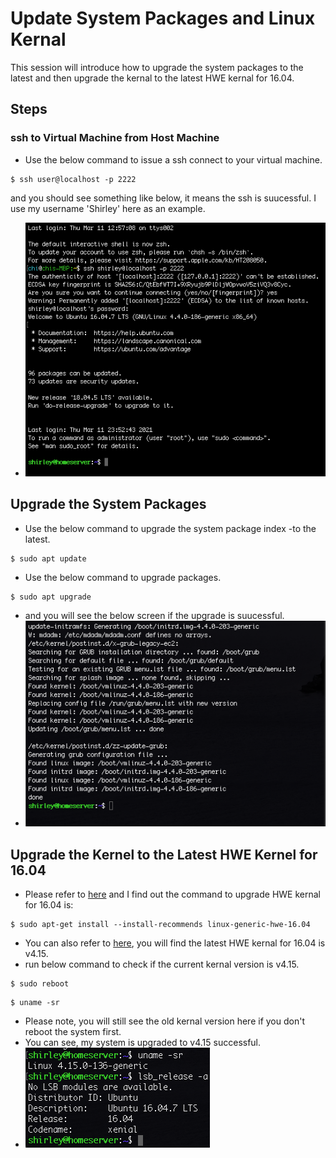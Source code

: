 # Update System Packages and Linux Kernal
This session will introduce how to upgrade the system packages to the latest and then upgrade the kernal to the latest HWE kernal for 16.04.
## Steps
### ssh to Virtual Machine from Host Machine
- Use the below command to issue a ssh connect to your virtual machine.
```
$ ssh user@localhost -p 2222
```
and you should see something like below, it means the ssh is suucessful. I use my username 'Shirley' here as an example.
- ![ssh](../images/ssh.png)
## Upgrade the System Packages
- Use the below command to upgrade the system package index -to the latest.
```
$ sudo apt update
```
- Use the below command to upgrade packages.
```
$ sudo apt upgrade
```
- and you will see the below screen if the upgrade is suucessful.
- ![upgrade](../images/upgrade2.png)
## Upgrade the Kernel to the Latest HWE Kernel for 16.04
- Please refer to [here](https://wiki.ubuntu.com/Kernel/LTSEnablementStack) and I find out the command to upgrade HWE kernal for 16.04 is:
```
$ sudo apt-get install --install-recommends linux-generic-hwe-16.04
```
- You can also refer to [here](https://wiki.ubuntu.com/Kernel/RollingLTSEnablementStack), you will find the latest HWE kernal for 16.04 is v4.15.
- run below command to check if the current kernal version is v4.15.
```
$ sudo reboot
```
```
$ uname -sr 
```
- Please note, you will still see the old kernal version here if you don't reboot the system first.
- You can see, my system is upgraded to v4.15 successful.
- ![upgrade](../images/kernal0.png)
